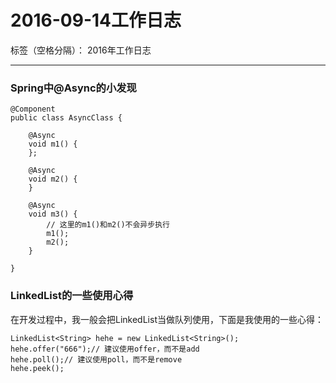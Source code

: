 ﻿# 2016-09-14工作日志

标签（空格分隔）： 2016年工作日志

---

### Spring中@Async的小发现

``` 
@Component
public class AsyncClass {

    @Async
    void m1() {
    };
    
    @Async
    void m2() {
    }
    
    @Async
    void m3() {
        // 这里的m1()和m2()不会异步执行
        m1();
        m2();
    }

}
``` 

### LinkedList的一些使用心得

在开发过程中，我一般会把LinkedList当做队列使用，下面是我使用的一些心得：

``` 
LinkedList<String> hehe = new LinkedList<String>();
hehe.offer("666");// 建议使用offer，而不是add
hehe.poll();// 建议使用poll，而不是remove
hehe.peek();
``` 



